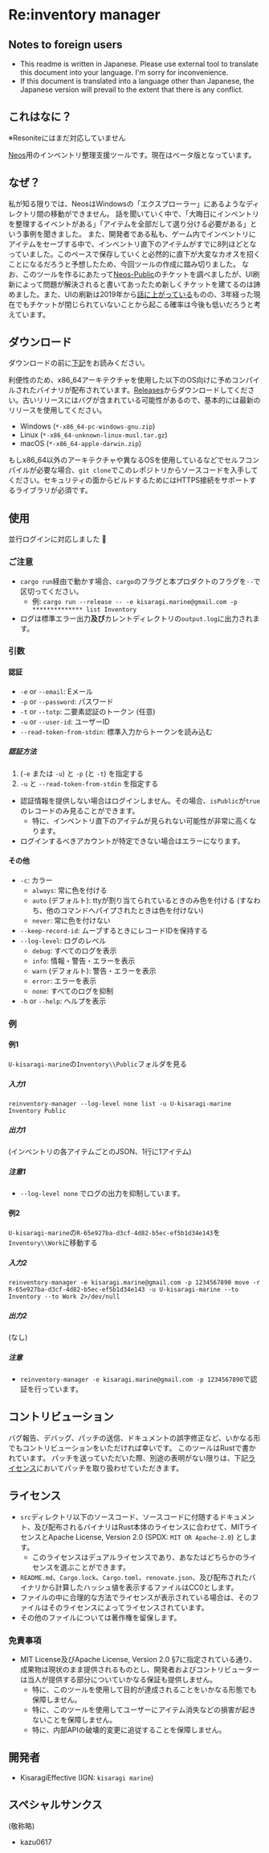 # Re:inventory manager
## Notes to foreign users
* This readme is written in Japanese. Please use external tool to translate this document into your language. I'm sorry for inconvenience.
* If this document is translated into a language other than Japanese, the Japanese version will prevail to the extent that there is any conflict.

## これはなに？
※Resoniteにはまだ対応していません

[Neos](https://neos.com)用のインベントリ整理支援ツールです。現在はベータ版となっています。

## なぜ？
私が知る限りでは、NeosはWindowsの「エクスプローラー」にあるようなディレクトリ間の移動ができません。
話を聞いていく中で、「大晦日にインベントリを整理するイベントがある」「アイテムを全部だして選り分ける必要がある」という事例を聞きました。
また、開発者である私も、ゲーム内でインベントリにアイテムをセーブする中で、インベントリ直下のアイテムがすでに8列ほどとなっていました。このペースで保存していくと必然的に直下が大変なカオスを招くことになるだろうと予想したため、今回ツールの作成に踏み切りました。
なお、このツールを作るにあたって[Neos-Public](https://github.com/Neos-Metaverse/NeosPublic)のチケットを調べましたが、UI刷新によって問題が解決されると書いてあったため新しくチケットを建てるのは諦めました。また、UIの刷新は2019年から[話に上がっている](https://github.com/Neos-Metaverse/NeosPublic/issues/299)ものの、3年経った現在でもチケットが閉じられていないことから起こる確率は今後も低いだろうと考えています。

## ダウンロード
ダウンロードの前に[下記](#ライセンス)をお読みください。

利便性のため、x86\_64アーキテクチャを使用した以下のOS向けに予めコンパイルされたバイナリが配布されています。[Releases](https://github.com/KisaragiEffective/neosvr-inventory-management/releases)からダウンロードしてください。古いリリースにはバグが含まれている可能性があるので、基本的には最新のリリースを使用してください。
* Windows (`*-x86_64-pc-windows-gnu.zip`)
* Linux (`*-x86_64-unknown-linux-musl.tar.gz`)
* macOS (`*-x86_64-apple-darwin.zip`)

もしx86\_64以外のアーキテクチャや異なるOSを使用しているなどでセルフコンパイルが必要な場合、`git clone`でこのレポジトリからソースコードを入手してください。セキュリティの面からビルドするためにはHTTPS接続をサポートするライブラリが必須です。

## 使用
並行ログインに対応しました :tada:

### ご注意
* `cargo run`経由で動かす場合、`cargo`のフラグと本プロダクトのフラグを`--`で区切ってください。
  * 例: `cargo run --release -- -e kisaragi.marine@gmail.com -p ************** list Inventory`
* ログは標準エラー出力**及び**カレントディレクトリの`output.log`に出力されます。

### 引数
#### 認証
* `-e` or `--email`: Eメール
* `-p` or `--password`: パスワード
* `-t` or `--totp`: 二要素認証のトークン (任意)
* `-u` or `--user-id`: ユーザーID
* `--read-token-from-stdin`: 標準入力からトークンを読み込む

##### 認証方法
1. (`-e` または `-u`) と `-p` (と `-t`) を指定する
2. `-u` と `--read-token-from-stdin` を指定する

* 認証情報を提供しない場合はログインしません。その場合、`isPublic`が`true`のレコードのみ見ることができます。
  * 特に、インベントリ直下のアイテムが見られない可能性が非常に高くなります。
* ログインするべきアカウントが特定できない場合はエラーになります。

#### その他
* `-c`: カラー
  * `always`: 常に色を付ける
  * `auto` (デフォルト): ttyが割り当てられているときのみ色を付ける (すなわち、他のコマンドへパイプされたときは色を付けない)
  * `never`: 常に色を付けない
* `--keep-record-id`: ムーブするときにレコードIDを保持する
* `--log-level`: ログのレベル
  * `debug`: すべてのログを表示
  * `info`: 情報・警告・エラーを表示
  * `warn` (デフォルト): 警告・エラーを表示
  * `error`: エラーを表示
  * `none`: すべてのログを抑制
* `-h` or `--help`: ヘルプを表示

### 例
#### 例1
`U-kisaragi-marine`の`Inventory\\Public`フォルダを見る

##### 入力1
```shell
reinventory-manager --log-level none list -u U-kisaragi-marine Inventory Public
```

##### 出力1
(インベントリの各アイテムごとのJSON、1行に1アイテム)

##### 注意1
* `--log-level none` でログの出力を抑制しています。

#### 例2
`U-kisaragi-marine`の`R-65e927ba-d3cf-4d82-b5ec-ef5b1d34e143`を`Inventory\\Work`に移動する

##### 入力2
```shell
reinventory-manager -e kisaragi.marine@gmail.com -p 1234567890 move -r R-65e927ba-d3cf-4d82-b5ec-ef5b1d34e143 -u U-kisaragi-marine --to Inventory --to Work 2>/dev/null
```

##### 出力2
(なし)

##### 注意
* `reinventory-manager -e kisaragi.marine@gmail.com -p 1234567890`で認証を行っています。

## コントリビューション
バグ報告、デバッグ、パッチの送信、ドキュメントの誤字修正など、いかなる形でもコントリビューションをいただければ幸いです。
このツールはRustで書かれています。
パッチを送っていただいた際、別途の表明がない限りは、下記[ライセンス](#ライセンス)においてパッチを取り扱わせていただきます。

## ライセンス
* `src`ディレクトリ以下のソースコード、ソースコードに付随するドキュメント、及び配布されるバイナリはRust本体のライセンスに合わせて、MITライセンスとApache License, Version 2.0 (SPDX: `MIT OR Apache-2.0`) とします。
  * このライセンスはデュアルライセンスであり、あなたはどちらかのライセンスを選ぶことができます。
* `README.md`、`Cargo.lock`、`Cargo.toml`、`renovate.json`、及び配布されたバイナリから計算したハッシュ値を表示するファイルはCC0とします。
* ファイルの中に合理的な方法でライセンスが表示されている場合は、そのファイルはそのライセンスによってライセンスされています。
* その他のファイルについては著作権を留保します。

### 免責事項
* MIT License及びApache License, Version 2.0 §7に指定されている通り、成果物は現状のまま提供されるものとし、開発者およびコントリビューターは当人が提供する部分についていかなる保証も提供しません。
  * 特に、このツールを使用して目的が達成されることをいかなる形態でも保障しません。
  * 特に、このツールを使用してユーザーにアイテム消失などの損害が起きないことを保障しません。
  * 特に、内部APIの破壊的変更に追従することを保障しません。

## 開発者
* KisaragiEffective (IGN: `kisaragi marine`)

## スペシャルサンクス
(敬称略)
* kazu0617
